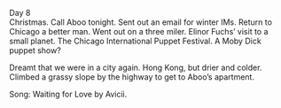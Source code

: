 Day 8  
Christmas. Call Aboo tonight. Sent out an email for winter IMs. Return to Chicago a better man. Went out on a three miler. Elinor Fuchs’ visit to a small planet. The Chicago International Puppet Festival. A Moby Dick puppet show?

Dreamt that we were in a city again. Hong Kong, but drier and colder. Climbed a grassy slope by the highway to get to Aboo’s apartment. 

Song: Waiting for Love by Avicii.
